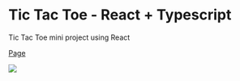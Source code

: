 # Tic Tac Toe - React + Typescript

Tic Tac Toe mini project using React

[Page](https://jbernardofortes.github.io/TicTacToe/)
</hr>
<a href='https://jbernardofortes.github.io/BinaryTree/'> <img src='https://jbernardofortes.github.io/TicTacToe/'> </img></a>

